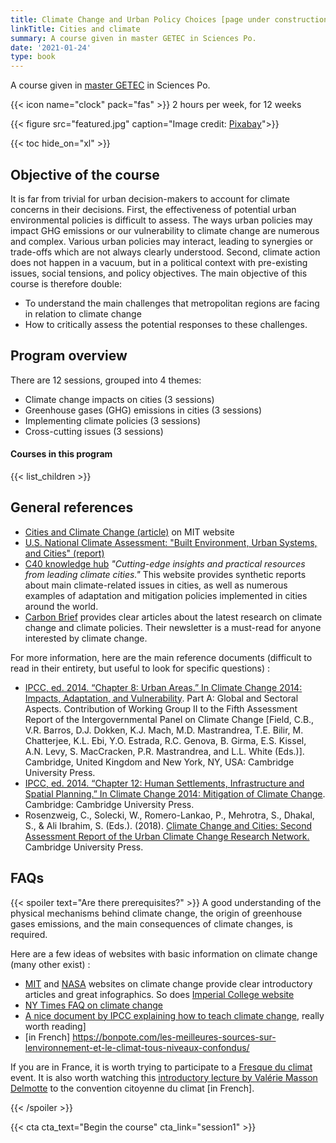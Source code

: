 ```yaml
---
title: Climate Change and Urban Policy Choices [page under construction]
linkTitle: Cities and climate
summary: A course given in master GETEC in Sciences Po.
date: '2021-01-24'
type: book
---
```



A course given in [master GETEC](https://www.sciencespo.fr/ecole-urbaine/fr/governing-ecological-transitions-european-cities.html) in Sciences Po.

{{< icon name="clock" pack="fas" >}} 2 hours per week, for 12 weeks

{{< figure src="featured.jpg" caption="Image credit: [Pixabay](https://pixabay.com/fr/photos/l-architecture-immeubles-voitures-1837176/)">}}

{{< toc hide_on="xl" >}}



## Objective of the course

It is far from trivial for urban decision-makers to account for climate concerns in their decisions. First, the effectiveness of potential urban environmental policies is difficult to assess. The ways urban policies may impact GHG emissions or our vulnerability to climate change are numerous and complex. Various urban policies may interact, leading to synergies or trade-offs which are not always clearly understood. Second, climate action does not happen in a vacuum, but in a political context with pre-existing issues, social tensions, and policy objectives. The main objective of this course is therefore double: 
- To understand the main challenges that metropolitan regions are facing in relation to climate change
- How to critically assess the potential responses to these challenges. 


## Program overview

There are 12 sessions, grouped into 4 themes:
-	Climate change impacts on cities (3 sessions)
-	Greenhouse gases (GHG) emissions in cities (3 sessions)
-	Implementing climate policies (3 sessions)
-	Cross-cutting issues (3 sessions) 

#### Courses in this program

{{< list_children >}}

## General references

- [Cities and Climate Change (article)](https://climate.mit.edu/explainers/cities-and-climate-change) on MIT website
- [U.S. National Climate Assessment: "Built Environment, Urban Systems, and Cities" (report)](https://nca2018.globalchange.gov/chapter/11/)
- [C40 knowledge hub](https://www.c40knowledgehub.org) *"Cutting-edge insights and practical resources from leading climate cities."* This website provides synthetic reports about main climate-related issues in cities, as well as numerous examples of adaptation and mitigation policies implemented in cities around the world. 
- [Carbon Brief](https://www.carbonbrief.org) provides clear articles about the latest research on climate change and climate policies. Their newsletter is a must-read for anyone interested by climate change.

For more information, here are the main reference documents (difficult to read in their entirety, but useful to look for specific questions) : 

- [IPCC, ed. 2014. “Chapter 8: Urban Areas.” In Climate Change 2014: Impacts, Adaptation, and Vulnerability](https://www.ipcc.ch/site/assets/uploads/2018/02/WGIIAR5-Chap8_FINAL.pdf ). Part A: Global and Sectoral Aspects. Contribution of Working Group II to the Fifth Assessment Report of the Intergovernmental Panel on Climate Change [Field, C.B., V.R. Barros, D.J. Dokken, K.J. Mach, M.D. Mastrandrea, T.E. Bilir, M. Chatterjee, K.L. Ebi, Y.O. Estrada, R.C. Genova, B. Girma, E.S. Kissel, A.N. Levy, S. MacCracken, P.R. Mastrandrea, and L.L. White (Eds.)]. Cambridge, United Kingdom and New York, NY, USA: Cambridge University Press. 
- [IPCC, ed. 2014. “Chapter 12: Human Settlements, Infrastructure and Spatial Planning.” In Climate Change 2014: Mitigation of Climate Change](https://www.ipcc.ch/report/ar5/wg3/human-settlements-infrastructure-and-spatial-planning/). Cambridge: Cambridge University Press. 
- Rosenzweig, C., Solecki, W., Romero-Lankao, P., Mehrotra, S., Dhakal, S., & Ali Ibrahim, S. (Eds.). (2018). [Climate Change and Cities: Second Assessment Report of the Urban Climate Change Research Network.](https://uccrn.ei.columbia.edu/arc3.2 ) Cambridge University Press.


## FAQs

{{< spoiler text="Are there prerequisites?" >}}
A good understanding of the physical mechanisms behind climate change, the origin of greenhouse gases emissions, and the main consequences of climate changes, is required.

Here are a few ideas of websites with basic information on climate change (many other exist) :
- [MIT](https://climate.mit.edu/) and [NASA](https://climate.nasa.gov/) websites on climate change provide clear introductory articles and great infographics. So does [Imperial College website](https://www.imperial.ac.uk/grantham/publications/climate-change-faqs/)
- [NY Times FAQ on climate change](https://www.nytimes.com/article/climate-change-global-warming-faq.html)
- [A nice document by IPCC explaining how to teach climate change](https://www.ipcc.ch/site/assets/uploads/sites/2/2018/12/ST1.5_OCE_LR.pdf), really worth reading]
- [in French] https://bonpote.com/les-meilleures-sources-sur-lenvironnement-et-le-climat-tous-niveaux-confondus/

If you are in France, it is worth trying to participate to a [Fresque du climat](https://fresqueduclimat.org/) event. It is also worth watching this [introductory lecture by Valérie Masson Delmotte](https://www.youtube.com/watch?v=oSPb5o7oZIU) to the convention citoyenne du climat [in French]. 

{{< /spoiler >}}

{{< cta cta_text="Begin the course" cta_link="session1" >}}
